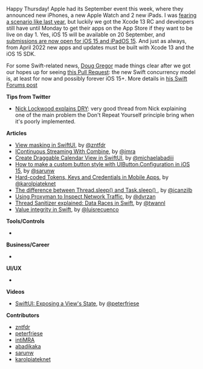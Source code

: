 Happy Thursday! Apple had its September event this week, where they announced new iPhones, a new Apple Watch and 2 new iPads. I was [fearing a scenario like last year](https://twitter.com/marius_const/status/1435502190123266057), but luckily we got the Xcode 13 RC and developers still have until Monday to get their apps on the App Store if they want to be live on day 1. Yes, iOS 15 will be available on 20 September, and [submissions are now open for iOS 15 and iPadOS 15](https://developer.apple.com/news/?id=f87q5n2j). And just as always, from April 2022 new apps and updates must be built with Xcode 13 and the iOS 15 SDK.

For some Swift-related news, [Doug Gregor](https://twitter.com/dgregor79) made things clear after we got our hopes up for seeing [this Pull Request](https://github.com/apple/swift/pull/39051): the new Swift concurrency model is, at least for now and possibly forever iOS 15+. More details in [his Swift Forums post](https://forums.swift.org/t/swift-concurrency-back-deployment/51908/3)

**Tips from Twitter**

* [Nick Lockwood explains DRY](https://twitter.com/nicklockwood/status/1436261948950294530): very good thread from Nick explaining one of the main problem the Don't Repeat Yourself principle bring when it's poorly implemented. 

**Articles**

* [View masking in SwiftUI](https://www.fivestars.blog/articles/swiftui-masking/), by [@zntfdr](https://twitter.com/zntfdr)
* [IContinuous Streaming With Combine](https://www.linkedin.com/pulse/continuous-streaming-combine-inti-albuquerque/), by [@imra](https://twitter.com/imra17848920)
* [Create Draggable Calendar View in SwiftUI](https://michaelabadi.com/articles/create-calendar-view-swiftui/), by [@michaelabadiii](https://twitter.com/michaelabadiii)
* [How to make a custom button style with UIButton.Configuration in iOS 15](https://sarunw.com/posts/how-to-mark-custom-button-style-with-uibuttonconfiguration/), by [@sarunw](https://twitter.com/sarunw)
* [Hard-coded Tokens, Keys and Credentials in Mobile Apps](https://www.netguru.com/blog/hardcoded-keys-storage-mobile-app), by [@karolpiateknet](https://twitter.com/karolpiateknet)
* [The difference between Thread.sleep() and Task.sleep() ](https://trycombine.com/posts/thread-task-sleep/), by [@icanzilb](https://twitter.com/icanzilb)
* [Using Proxyman to Inspect Network Traffic](https://www.raywenderlich.com/25354003-using-proxyman-to-inspect-network-traffic), by [@dvrzan](https://twitter.com/dvrzan)
* [Thread Sanitizer explained: Data Races in Swift](https://www.avanderlee.com/swift/thread-sanitizer-data-races/), by [@twannl](https://www.twitter.com/twannl)
* [Value integrity in Swift](https://jobandtalent.engineering/value-integrity-in-swift-c5bf2b3f8340), by [@luisrecuenco](https://twitter.com/luisrecuenco)

**Tools/Controls**

* 

**Business/Career**

* 

**UI/UX**

* 

**Videos**
* [SwiftUI: Exposing a View's State](https://youtu.be/eYrirXFLuZ8), by [@peterfriese](https://twitter.com/peterfriese)

**Contributors**

* [zntfdr](https://github.com/zntfdr)
* [peterfriese](https://github.com/peterfriese)
* [intiMRA](https://github.com/intiMRA)
* [abadikaka](https://github.com/abadikaka)
* [sarunw](https://github.com/sarunw)
* [karolpiateknet](https://github.com/karolpiateknet)
